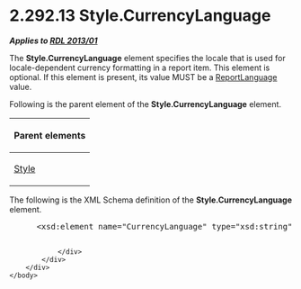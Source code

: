 <html dir="LTR" xmlns:mshelp="http://msdn.microsoft.com/mshelp" xmlns:ddue="http://ddue.schemas.microsoft.com/authoring/2003/5" xmlns:xlink="http://www.w3.org/1999/xlink" xmlns:tool="http://www.microsoft.com/tooltip">
    <head>
        <meta http-equiv="Content-Type" content="text/html; CHARSET=utf-8"></meta>
        <meta name="save" content="history"></meta>
        <title>2.292.13 Style.CurrencyLanguage</title>
        <xml>
            <mshelp:toctitle title="2.292.13 Style.CurrencyLanguage"></mshelp:toctitle>
            <mshelp:rltitle title="[MS-RDL]: Style.CurrencyLanguage"></mshelp:rltitle>
            <mshelp:keyword index="A" term="93136cf3-a5e4-4f47-877c-7c2f3a5c01d9"></mshelp:keyword>
            <mshelp:attr name="DCSext.ContentType" value="open specification"></mshelp:attr>
            <mshelp:attr name="AssetID" value="93136cf3-a5e4-4f47-877c-7c2f3a5c01d9"></mshelp:attr>
            <mshelp:attr name="TopicType" value="kbRef"></mshelp:attr>
            <mshelp:attr name="DCSext.Title" value="[MS-RDL]: Style.CurrencyLanguage" />
        </xml>
    </head>
    <body>
        <div id="header">
            <h1 class="heading">2.292.13 Style.CurrencyLanguage</h1>
        </div>
        <div id="mainSection">
            <div id="mainBody">
                <div id="allHistory" class="saveHistory"></div>
                <div id="sectionSection0" class="section" name="collapseableSection">
                    

<p><b><i>Applies to </i></b><a href="c5c219b8-4b13-4c49-9c86-6a07aab39823.html"><b><i>RDL 2013/01</i></b></a></p>

<p>The <b>Style.CurrencyLanguage</b> element specifies the
locale that is used for locale-dependent currency formatting in a report item.
This element is optional. If this element is present, its value MUST be a <a href="9982ce05-56fe-4b2b-b929-7a08663f3a9e.html">ReportLanguage</a> value.</p>

<p>Following is the parent element of the <b>Style.CurrencyLanguage</b>
element.</p>

<table>
 <thead>
  <tr>
   <th>
   <p>Parent elements</p>
   </th>
  </tr>
 </thead>
 <tr>
  <td>
  <p><a href="ea446209-9c6a-46ce-b472-fae8b8350b37.html">Style</a></p>
  </td>
 </tr>
</table>

<p>The following is the XML Schema definition of the <b>Style.CurrencyLanguage</b>
element.</p>

<dl>
<dd>
<div><pre> &lt;xsd:element name=&quot;CurrencyLanguage&quot; type=&quot;xsd:string&quot; /&gt;
  
</pre></div>
</dd></dl>


                </div>
            </div>
        </div>
    </body>
</html>